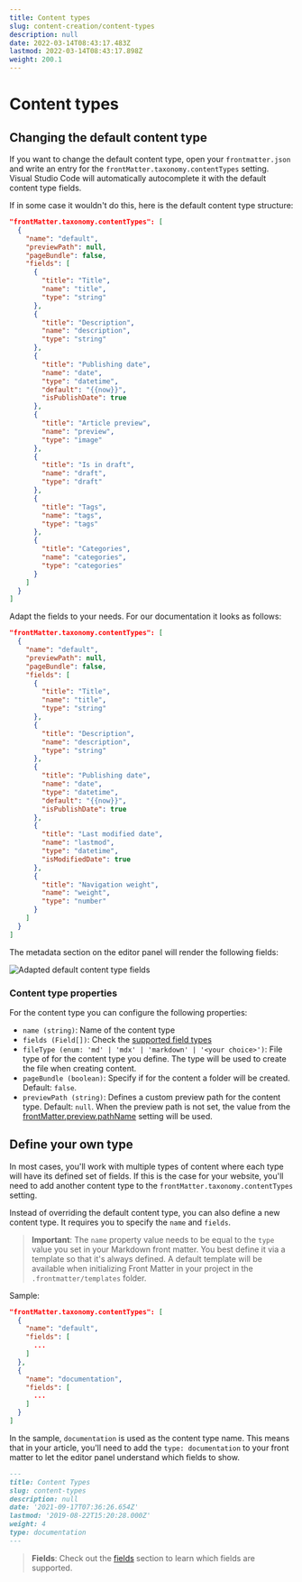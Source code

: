 ```yaml
---
title: Content types
slug: content-creation/content-types
description: null
date: 2022-03-14T08:43:17.483Z
lastmod: 2022-03-14T08:43:17.898Z
weight: 200.1
---
```


# Content types

## Changing the default content type

If you want to change the default content type, open your `frontmatter.json` and write an entry for the `frontMatter.taxonomy.contentTypes` setting. Visual Studio Code will automatically autocomplete it with the default content type fields.

If in some case it wouldn't do this, here is the default content type structure:

```json
"frontMatter.taxonomy.contentTypes": [
  {
    "name": "default",
    "previewPath": null,
    "pageBundle": false,
    "fields": [
      {
        "title": "Title",
        "name": "title",
        "type": "string"
      },
      {
        "title": "Description",
        "name": "description",
        "type": "string"
      },
      {
        "title": "Publishing date",
        "name": "date",
        "type": "datetime",
        "default": "{{now}}",
        "isPublishDate": true
      },
      {
        "title": "Article preview",
        "name": "preview",
        "type": "image"
      },
      {
        "title": "Is in draft",
        "name": "draft",
        "type": "draft"
      },
      {
        "title": "Tags",
        "name": "tags",
        "type": "tags"
      },
      {
        "title": "Categories",
        "name": "categories",
        "type": "categories"
      }
    ]
  }
]
```

Adapt the fields to your needs. For our documentation it looks as follows:

```json
"frontMatter.taxonomy.contentTypes": [
  {
    "name": "default",
    "previewPath": null,
    "pageBundle": false,
    "fields": [
      {
        "title": "Title",
        "name": "title",
        "type": "string"
      },
      {
        "title": "Description",
        "name": "description",
        "type": "string"
      },
      {
        "title": "Publishing date",
        "name": "date",
        "type": "datetime",
        "default": "{{now}}",
        "isPublishDate": true
      },
      {
        "title": "Last modified date",
        "name": "lastmod",
        "type": "datetime",
        "isModifiedDate": true
      },
      {
        "title": "Navigation weight",
        "name": "weight",
        "type": "number"
      }
    ]
  }
]
```

The metadata section on the editor panel will render the following fields:

![Adapted default content type fields](/assets/adapted-default-ct.png)

### Content type properties

For the content type you can configure the following properties:

- `name (string)`: Name of the content type
- `fields (Field[])`: Check the [supported field types](/docs/content-creation/fields#supported-field-types)
- `fileType (enum: 'md' | 'mdx' | 'markdown' | '<your choice>')`: File type of for the content type you define. The type will be used to create the file when creating content.
- `pageBundle (boolean)`: Specify if for the content a folder will be created. Default: `false`.
- `previewPath (string)`: Defines a custom preview path for the content type. Default: `null`. When the preview path is not set, the value from the [frontMatter.preview.pathName](https://frontmatter.codes/docs/settings#frontmatter.preview.pathname) setting will be used.

## Define your own type

In most cases, you'll work with multiple types of content where each type will have its defined set of fields. If this is the case for your website, you'll need to add another content type to the `frontMatter.taxonomy.contentTypes` setting.

Instead of overriding the default content type, you can also define a new content type. It requires you to specify the `name` and `fields`.

> **Important**: The `name` property value needs to be equal to the `type` value you set in your Markdown front matter. You best define it via a template so that it's always defined. A default template will be available when initializing Front Matter in your project in the `.frontmatter/templates` folder.

Sample:

```json
"frontMatter.taxonomy.contentTypes": [
  {
    "name": "default",
    "fields": [
      ...
    ]
  },
  {
    "name": "documentation",
    "fields": [
      ...
    ]
  }
]
```

In the sample, `documentation` is used as the content type name. This means that in your article, you'll need to add the `type: documentation` to your front matter to let the editor panel understand which fields to show.

```markdown
---
title: Content Types
slug: content-types
description: null
date: '2021-09-17T07:36:26.654Z'
lastmod: '2019-08-22T15:20:28.000Z'
weight: 4
type: documentation
---
```

> **Fields**: Check out the [fields](/docs/content-creation/fields) section to learn which fields are supported.
